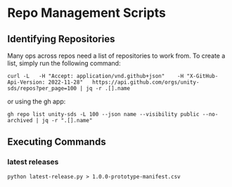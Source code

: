 # Repo Management Scripts

## Identifying Repositories

Many ops across repos need a list of repositories to work from. To create a list, simply run the following command:

```
curl -L   -H "Accept: application/vnd.github+json"    -H "X-GitHub-Api-Version: 2022-11-28"   https://api.github.com/orgs/unity-sds/repos?per_page=100 | jq -r .[].name
```

or using the gh app:

```
gh repo list unity-sds -L 100 --json name --visibility public --no-archived | jq -r ".[].name"
```


## Executing Commands

### latest releases

```
python latest-release.py > 1.0.0-prototype-manifest.csv
```


